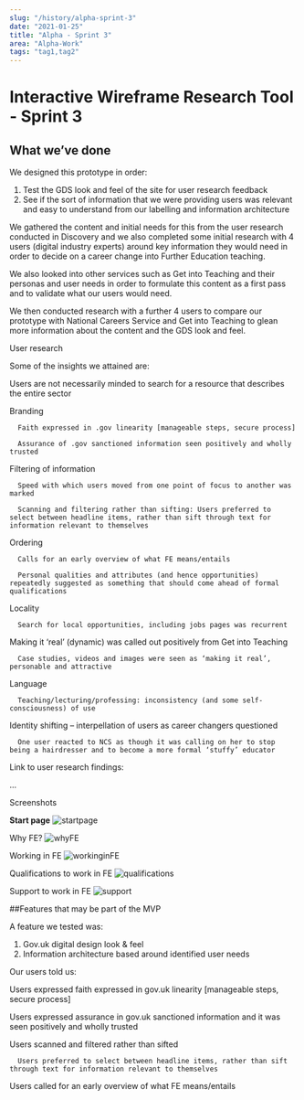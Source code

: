 ```yaml
---
slug: "/history/alpha-sprint-3"
date: "2021-01-25"
title: "Alpha - Sprint 3"
area: "Alpha-Work"
tags: "tag1,tag2"
---
```


# Interactive Wireframe Research Tool - Sprint 3

## What we’ve done

We designed this prototype in order:

1) Test the GDS look and feel of the site for user research feedback
2) See if the sort of information that we were providing users was relevant and easy to understand from our labelling and information architecture

We gathered the content and initial needs for this from the user research conducted in Discovery and we also completed some initial research with 4 users (digital industry experts) around key information they would need in order to decide on a career change into Further Education teaching. 

We also looked into other services such as Get into Teaching and their personas and user needs in order to formulate this content as a first pass and to validate what our users would need. 

We then conducted research with a further 4 users to compare our prototype with National Careers Service and Get into Teaching to glean more information about the content and the GDS look and feel. 

User research

Some of the insights we attained are:

Users are not necessarily minded to search for a resource that describes the entire sector

Branding

      Faith expressed in .gov linearity [manageable steps, secure process]
      
      Assurance of .gov sanctioned information seen positively and wholly trusted
      
Filtering of information

      Speed with which users moved from one point of focus to another was marked
      
      Scanning and filtering rather than sifting: Users preferred to select between headline items, rather than sift through text for information relevant to themselves
      
Ordering

      Calls for an early overview of what FE means/entails
      
      Personal qualities and attributes (and hence opportunities) repeatedly suggested as something that should come ahead of formal qualifications
      
Locality

      Search for local opportunities, including jobs pages was recurrent
      
Making it ‘real’ (dynamic) was called out positively from Get into Teaching

      Case studies, videos and images were seen as ‘making it real’, personable and attractive
      
Language

      Teaching/lecturing/professing: inconsistency (and some self-consciousness) of use
      
 Identity shifting – interpellation of users as career changers questioned
 
      One user reacted to NCS as though it was calling on her to stop being a hairdresser and to become a more formal ‘stuffy’ educator



Link to user research findings:

...


Screenshots 

**Start page**
![startpage](/images/sprint-3/Sprint%203%20-%20Landing%20Page.png)

Why FE?
![whyFE](/images/sprint-3/Sprint%203%20-%20Why%20FE.png)

Working in FE
![workinginFE](/images/sprint-3/Sprint%203%20-%20Working%20in%20FE.png)

Qualifications to work in FE
![qualifications](/images/sprint-3/Sprint%203%20-%20Qualifications.png)

Support to work in FE
![support](/images/sprint-3/Sprint%203%20-%20Support.png)


##Features that may be part of the MVP

A feature we tested was:

1) Gov.uk digital design look & feel
2) Information architecture based around identified user needs

Our users told us:

Users expressed faith expressed in gov.uk linearity [manageable steps, secure process]

Users expressed assurance in gov.uk sanctioned information and it was seen positively and wholly trusted

Users scanned and filtered rather than sifted

      Users preferred to select between headline items, rather than sift through text for information relevant to themselves
      
Users called for an early overview of what FE means/entails
